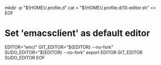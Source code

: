 mkdir -p "${HOME}/.profile.d"
cat > "${HOME}/.profile.d/10-editor.sh" << EOF
# Set 'emacsclient' as default editor
EDITOR="emcl"
GIT_EDITOR="\${EDITOR} --no-fork"
SUDO_EDITOR="\${EDITOR} --no-fork"
export EDITOR GIT_EDITOR SUDO_EDITOR
EOF
